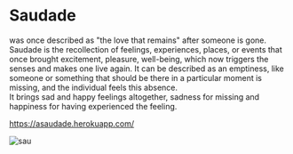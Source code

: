 # Saudade
was once described as "the love that remains" after someone is gone. Saudade is the recollection of feelings, experiences, places, or events that once brought excitement, pleasure, well-being, which now triggers the senses and makes one live again. It can be described as an emptiness, like someone or something that should be there in a particular moment is missing, and the individual feels this absence. 
<br>
It brings sad and happy feelings altogether, sadness for missing and happiness for having experienced the feeling.

https://asaudade.herokuapp.com/

![sau](https://cloud.githubusercontent.com/assets/9356287/25067195/cb5b2de2-2209-11e7-86f2-9ab5f9b9b8d4.png)

